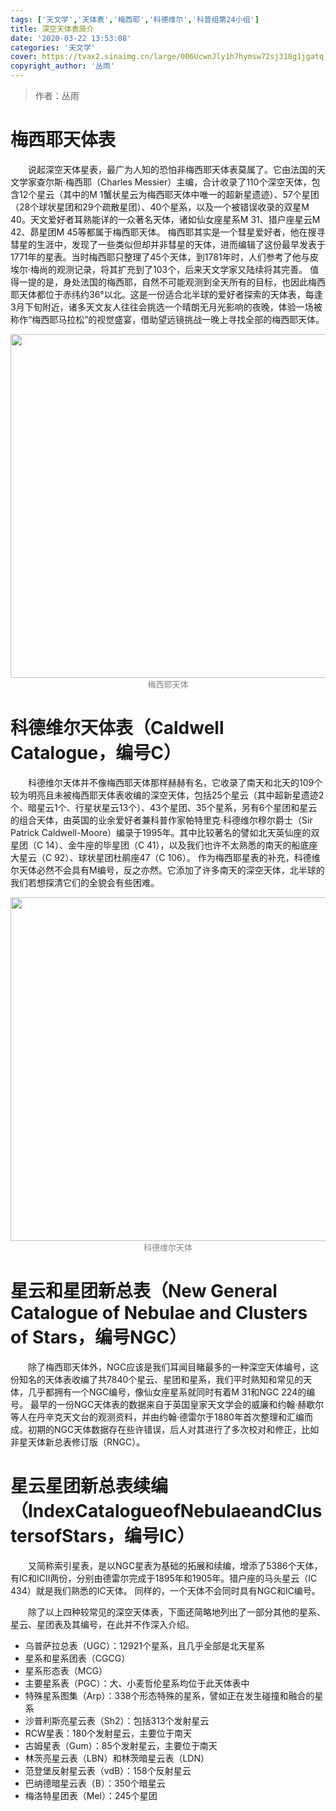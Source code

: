 ```yaml
---
tags: ['天文学','天体表','梅西耶','科德维尔','科普组第24小组']
title: 深空天体表简介
date: '2020-03-22 13:53:08'
categories: '天文学'
cover: https://tvax2.sinaimg.cn/large/006UcwnJly1h7hymsw72sj318g1jgatq.jpg
copyright_author: '丛雨'
---
```


> 作者：丛雨

# 梅西耶天体表

&emsp;&emsp;说起深空天体星表，最广为人知的恐怕非梅西耶天体表莫属了。它由法国的天文学家查尔斯·梅西耶（Charles Messier）主编，合计收录了110个深空天体，包含12个星云（其中的M 1蟹状星云为梅西耶天体中唯一的超新星遗迹）、57个星团（28个球状星团和29个疏散星团）、40个星系，以及一个被错误收录的双星M 40。天文爱好者耳熟能详的一众著名天体，诸如仙女座星系M 31、猎户座星云M 42、昴星团M 45等都属于梅西耶天体。 梅西耶其实是一个彗星爱好者，他在搜寻彗星的生涯中，发现了一些类似但却并非彗星的天体，进而编辑了这份最早发表于1771年的星表。当时梅西耶只整理了45个天体，到1781年时，人们参考了他与皮埃尔·梅尚的观测记录，将其扩充到了103个，后来天文学家又陆续将其完善。 值得一提的是，身处法国的梅西耶，自然不可能观测到全天所有的目标，也因此梅西耶天体都位于赤纬约36°以北。这是一份适合北半球的爱好者探索的天体表，每逢3月下旬附近，诸多天文友人往往会挑选一个晴朗无月光影响的夜晚，体验一场被称作“梅西耶马拉松”的视觉盛宴，借助望远镜挑战一晚上寻找全部的梅西耶天体。

<img src="https://tvax2.sinaimg.cn/large/006UcwnJly1h7hymsw72sj318g1jgatq.jpg" width=550/>
<center><font size=2px color=grey>梅西耶天体</font></center>

# 科德维尔天体表（Caldwell Catalogue，编号C）

&emsp;&emsp;科德维尔天体并不像梅西耶天体那样赫赫有名，它收录了南天和北天的109个较为明亮且未被梅西耶天体表收编的深空天体，包括25个星云（其中超新星遗迹2个、暗星云1个、行星状星云13个）、43个星团、35个星系，另有6个星团和星云的组合天体，由英国的业余爱好者兼科普作家帕特里克·科德维尔穆尔爵士（Sir Patrick Caldwell-Moore）编录于1995年。其中比较著名的譬如北天英仙座的双星团（C 14）、金牛座的毕星团（C 41），以及我们也许不太熟悉的南天的船底座大星云（C 92）、球状星团杜鹃座47（C 106）。 作为梅西耶星表的补充，科德维尔天体必然不会具有M编号，反之亦然。它添加了许多南天的深空天体，北半球的我们若想探清它们的全貌会有些困难。

<img src="https://tvax4.sinaimg.cn/large/006UcwnJly1h7hynkbog0j30rs0us11a.jpg" width=550/>
<center><font size=2px color=grey>科德维尔天体</font></center>

# 星云和星团新总表（New General Catalogue of Nebulae and Clusters of Stars，编号NGC） 

&emsp;&emsp;除了梅西耶天体外，NGC应该是我们耳闻目睹最多的一种深空天体编号，这份知名的天体表收编了共7840个星云、星团和星系，我们平时熟知和常见的天体，几乎都拥有一个NGC编号，像仙女座星系就同时有着M 31和NGC 224的编号。 最早的一份NGC天体表的数据来自于英国皇家天文学会的威廉和约翰·赫歇尔等人在丹辛克天文台的观测资料，并由约翰·德雷尔于1880年首次整理和汇编而成。初期的NGC天体数据存在些许错误，后人对其进行了多次校对和修正，比如非星天体新总表修订版（RNGC）。

# 星云星团新总表续编（IndexCatalogueofNebulaeandClustersofStars，编号IC） 

&emsp;&emsp;又简称索引星表，是以NGC星表为基础的拓展和续编，增添了5386个天体，有IC和ICⅡ两份，分别由德雷尔完成于1895年和1905年。猎户座的马头星云（IC 434）就是我们熟悉的IC天体。 同样的，一个天体不会同时具有NGC和IC编号。

&emsp;&emsp;除了以上四种较常见的深空天体表，下面还简略地列出了一部分其他的星系、星云、星团表及其编号，在此并不作深入介绍。

- 乌普萨拉总表（UGC）：12921个星系，且几乎全部是北天星系 
- 星系和星系团表（CGCG） 
- 星系形态表（MCG） 
- 主要星系表（PGC）：大、小麦哲伦星系均位于此天体表中 
- 特殊星系图集（Arp）：338个形态特殊的星系，譬如正在发生碰撞和融合的星系 
- 沙普利斯亮星云表（Sh2）：包括313个发射星云 
- RCW星表：180个发射星云，主要位于南天 
- 古姆星表（Gum）：85个发射星云，主要位于南天 
- 林茨亮星云表（LBN）和林茨暗星云表（LDN） 
- 范登堡反射星云表（vdB）：158个反射星云 
- 巴纳德暗星云表（B）：350个暗星云 
- 梅洛特星团表（Mel）：245个星团
